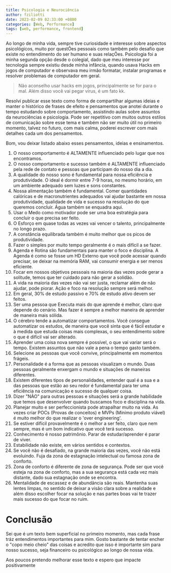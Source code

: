 ```yaml
---
title: Psicologia e Neurociência
author: fziliotti
date: 2023-02-09 02:33:00 +0800
categories: [Web, Performance]
tags: [web, performance, frontend]
---
```


Ao longo de minha vida, sempre tive curiosidade e interesse sobre aspectos psicológicos, muito por questÕes pessoais como também pelo desafio que existe no entendimento do ser humano e suas relaçÕes. Psicologia foi a minha segunda opção desde o colegial, dado que meu interesse por tecnologia sempre existiu desde minha infância, quando usava Hacks em jogos de computador e observava meu irmão formatar, instalar programas e resolver problemas de computador em geral.

> Não aconselho usar hacks em jogos, principalmente se for para o mal. Além disso você vai pegar vírus, é um fato kk.

Resolvi publicar esse texto como forma de compartilhar algumas ideias e manter o histórico de frases de efeito e pensamentos que anotei durante o tempo estudando sobre comportamento, assistindo aulas sobre assuntos da neurociências e psicologia. Pode ser repetitivo com muitos outros estilos de comunicação sobre esse tema e também não ser muito útil no primeiro momento, talvez no futuro, com mais calma, poderei escrever com mais detalhes cada um dos pensamentos.

Bom, vou deixar listado abaixo esses pensamentos, ideias e ensinamentos.

1. O nosso comportamento é ALTAMENTE influenciado pelo lugar que nos encontramos.
2. O nosso comportamento e sucesso também é ALTAMENTE influenciado pela rede de contato e pessoas que participam do nosso dia a dia.
3. A qualidade do nosso sono é fundamental para nossa eficiência e produtividade. O ideal é dormir entre 7-9 horas, no mesmo horário, em um ambiente adequado sem luzes e sons constantes.
4. Nossa alimentação também é fundamental. Comer quantidades calóricas e de macronutrientes adequados vai ajudar bastante em nossa produtividade, qualidade de vida e sucesso na resolução do que queremos concluir. Água também se enquadra aqui.
5. Usar o Medo como motivador pode ser uma boa estratégia para concluir o que precisa ser feito.
6. O Esforço em quase todas as vezes vai vencer o talento, principalmente no longo prazo.
7. A constância equilibrada também é muito melhor que os picos de produtividade.
8. Fazer o simples por muito tempo geralmente é o mais difícil a se fazer.
9. Agenda e Rotina são fundamentais para manter o foco e disciplina. A Agenda é como se fosse um HD Externo que você pode acessar quando precisar, se deixar na memória RAM, vai consumir energia e ser menos eficiente.
10. Focar em nossos objetivos pessoais na maioria das vezes pode gerar a solitude, temos que ter cuidado para não gerar a solidão.
11. A vida na maioria das vezes não vai ser justa, reclamar além de não ajudar, pode piorar. Ação e foco na resolução sempre será melhor.
12. Em geral, 30% de estudo passivo e 70% de estudo ativo devem ser feitos.
13. Ser uma pessoa que Executa mais do que aprende é melhor, claro que depende do cenário. Mas fazer é sempre a melhor maneira de aprender de maneira mais sólida.
14. O cérebro tende a automatizar comportamentos. Você consegue automatizar os estudos, de maneira que você sinta que é fácil estudar e à medida que estuda coisas mais complexas, o seu entendimento sobre o que é difícil vai ser alterado.
15. Aprender uma coisa nova sempre é possível, o que vai variar será o tempo. Existem assuntos que não vale a pena o tempo gasto também.
16. Selecione as pessoas que você convive, principalmente em momentos frágeis.
17. Personalidade é a forma que as pessoas visualizam o mundo. Duas pessoas geralmente enxergam o mundo e situações de maneiras diferentes.
18. Existem diferentes tipos de personalidades, entender qual é a sua e a das pessoas que estão ao seu redor é fundamental para ter uma eficiência na comunicação e sucesso de qualquer coisa.
19. Dizer "NÀO" para outras pessoas e situações será a grande habilidade que temos que desenvolver quando buscamos foco e disciplina na vida.
20. Planejar muito e ser perfeccionista pode atrapalhar muito na vida. As vezes criar POCs (Provas de conceitos) e MVPs (Mínimo produto viável) é muito melhor do que realizar o 'over engineering'.
21. Se estiver difícil provavelmente é o melhor a ser feito, claro que nem sempre, mas é um bom indicativo que você terá sucesso.
22. Conhecimento é nosso patrimônio. Parar de estudar/aprender é parar de viver.
23. Estabilidade não existe, em vários sentidos e contextos.
24. Se você não é desafiado, na grande maioria das vezes, você não está evoluindo. Fuja da zona de estagnação intelectual ou famosa zona de conforto.
25. Zona de conforto é diferente de zona de segurança. Pode ser que você esteja na zona de conforto, mas a sua segurança está cada vez mais distante, dado sua estagnação onde se encontra.
26. Mentalidade de escassez e de abundância são reais. Mantenha suas lentes limpas, no sentido de deixar a visão clara sobre a realidade e além disso escolher focar na solução e nas partes boas vai te trazer mais sucesso do que focar no ruim.

# Conclusão

Sei que é um texto bem superficial no primeiro momento, mas cada frase tráz entendimentos importantes para mim. Gosto bastante de tentar encher o "copo meio cheio" das coisas e acredito que isso é importante sim para nosso sucesso, seja financeiro ou psicológico ao longo de nossa vida.

Aos poucos pretendo melhorar esse texto e espero que impacte positivamente
